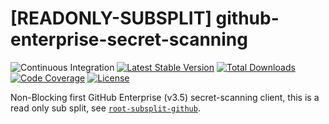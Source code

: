 # [READONLY-SUBSPLIT] github-enterprise-secret-scanning


![Continuous Integration](https://github.com/php-api-clients/github-enterprise-secret-scanning/workflows/Continuous%20Integration/badge.svg)
[![Latest Stable Version](https://poser.pugx.org/api-clients/github-enterprise-secret-scanning/v/stable.png)](https://packagist.org/packages/api-clients/github-enterprise-secret-scanning)
[![Total Downloads](https://poser.pugx.org/api-clients/github-enterprise-secret-scanning/downloads.png)](https://packagist.org/packages/api-clients/github-enterprise-secret-scanning)
[![Code Coverage](https://scrutinizer-ci.com/g/php-api-clients/github-enterprise-secret-scanning/badges/coverage.png?b==)](https://scrutinizer-ci.com/g/php-api-clients/github-enterprise-secret-scanning/?branch=)
[![License](https://poser.pugx.org/api-clients/github-enterprise-secret-scanning/license.png)](https://packagist.org/packages/api-clients/github-enterprise-secret-scanning)

Non-Blocking first GitHub Enterprise (v3.5) secret-scanning client, this is a read only sub split, see [`root-subsplit-github`](https://github.com/php-api-clients/root-subsplit-github).
